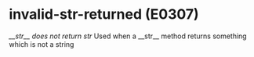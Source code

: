 # invalid-str-returned (E0307)
*\_\_str\_\_ does not return str* Used when a \_\_str\_\_ method returns
something which is not a string
